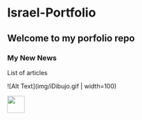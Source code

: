# Israel-Portfolio

## Welcome to my porfolio repo

### My New News

List of articles
<!-- ![video](https://github.com/israman30/Israel-Portfolio/README.md/img/iDibujo.mov | width=100)

![dibujo](https://github.com/israman30/Israel-Portfolio/img/iDibujo.gif) -->

![Alt Text](img/iDibujo.gif | width=100)

<img src="https://github.com/israman30/Israel-Portfolio/img/iDibujo.gif" width="40" height="40" />
